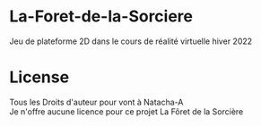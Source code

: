 # La-Foret-de-la-Sorciere
Jeu de plateforme 2D dans le cours de réalité virtuelle hiver 2022


# License
Tous les Droits d'auteur pour vont à Natacha-A <br/>
Je n'offre aucune licence pour ce projet La Fôret de la Sorcière

